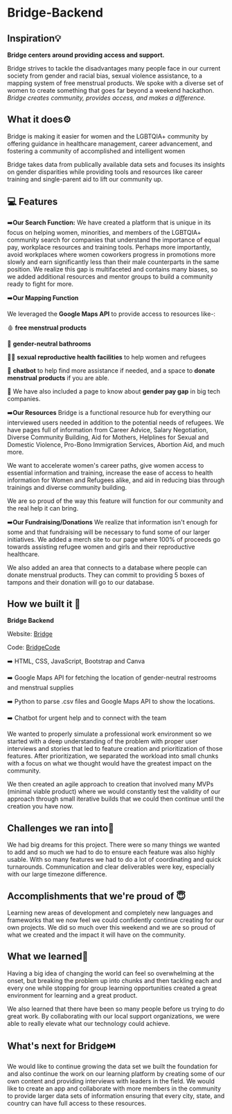 # Bridge-Backend

## Inspiration💡

**Bridge centers around providing access and support.** 

Bridge strives to tackle the disadvantages many people face in our current society from gender and racial bias, sexual violence assistance, to a mapping system of free menstrual products. We spoke with a diverse set of women to create something that goes far beyond a weekend hackathon. 
_Bridge creates community, provides access, and makes a difference._

## What it does⚙️

Bridge is making it easier for women and the LGBTQIA+ community by offering guidance in healthcare management, career advancement, and fostering a community of accomplished and intelligent women 

Bridge takes data from publically available data sets and focuses its insights on gender disparities while providing tools and resources like career training and single-parent aid to lift our community up. 
## 💻 Features

➡️**Our Search Function:**
We have created a platform that is unique in its focus on helping women, minorities, and members of the LGBTQIA+ community search for companies that understand the importance of equal pay, workplace resources and training tools. Perhaps more importantly, avoid workplaces where women coworkers progress in promotions more slowly and earn significantly less than their male counterparts in the same position. We realize this gap is multifaceted and contains many biases, so we added additional resources and mentor groups to build a community ready to fight for more. 

➡️**Our Mapping Function**

We leveraged the **Google Maps API** to provide access to resources like-:

🩸 **free menstrual products**

🚽 **gender-neutral bathrooms**

👩‍⚕️ **sexual reproductive health facilities** to help women and refugees

🤖 **chatbot** to help find more assistance if needed, and a space to **donate menstrual products** if you are able. 

💸 We have also included a page to know about **gender pay gap** in big tech companies.

➡️**Our Resources**
Bridge is a functional resource hub for everything our interviewed users needed in addition to the potential needs of refugees. We have pages full of information from Career Advice, Salary Negotiation, Diverse Community Building, Aid for Mothers, Helplines for Sexual and Domestic Violence, Pro-Bono Immigration Services, Abortion Aid, and much more. 

We want to accelerate women's career paths, give women access to essential information and training, increase the ease of access to health information for Women and Refugees alike, and aid in reducing bias through trainings and diverse community building. 

We are so proud of the way this feature will function for our community and the real help it can bring. 

➡️**Our Fundraising/Donations**
We realize that information isn't enough for some and that fundraising will be necessary to fund some of our larger initiatives. We added a merch site to our page where 100% of proceeds go towards assisting refugee women and girls and their reproductive healthcare. 

We also added an area that connects to a database where people can donate menstrual products. They can commit to providing 5 boxes of tampons and their donation will go to our database. 

## How we built it 🔧

**Bridge Backend** 

Website: [Bridge](https://akshitagupta15june.github.io/Bridge-Backend/)

Code: [BridgeCode](https://github.com/akshitagupta15june/Bridge-Backend)

➡️ HTML, CSS, JavaScript, Bootstrap and Canva

➡️ Google Maps API for fetching the location of gender-neutral restrooms and menstrual supplies

➡️ Python to parse .csv files and Google Maps API to show the locations. 

➡️ Chatbot for urgent help and to connect with the team

We wanted to properly simulate a professional work environment so we started with a deep understanding of the problem with proper user interviews and stories that led to feature creation and prioritization of those features. After prioritization, we separated the workload into small chunks with a focus on what we thought would have the greatest impact on the community. 

We then created an agile approach to creation that involved many MVPs (minimal viable product) where we would constantly test the validity of our approach through small iterative builds that we could then continue until the creation you have now. 

## Challenges we ran into🙁

We had big dreams for this project. There were so many things we wanted to add and so much we had to do to ensure each feature was also highly usable. With so many features we had to do a lot of coordinating and quick turnarounds. Communication and clear deliverables were key, especially with our large timezone difference. 

## Accomplishments that we're proud of 😇

Learning new areas of development and completely new languages and frameworks that we now feel we could confidently continue creating for our own projects. We did so much over this weekend and we are so proud of what we created and the impact it will have on the community. 

## What we learned🤔
Having a big idea of changing the world can feel so overwhelming at the onset, but breaking the problem up into chunks and then tackling each and every one while stopping for group learning opportunities created a great environment for learning and a great product. 

We also learned that there have been so many people before us trying to do great work. By collaborating with our local support organizations, we were able to really elevate what our technology could achieve. 

## What's next for Bridge⏭️
We would like to continue growing the data set we built the foundation for and also continue the work on our learning platform by creating some of our own content and providing interviews with leaders in the field. We would like to create an app and collaborate with more members in the community to provide larger data sets of information ensuring that every city, state, and country can have full access to these resources. 

